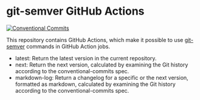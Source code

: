 # git-semver GitHub Actions
[![Conventional Commits](https://img.shields.io/badge/Conventional%20Commits-1.0.0-yellow.svg)](https://conventionalcommits.org)

This repository contains GitHub Actions, which make it possible to use [git-semver](https://github.com/PSanetra/git-semver) commands in GitHub Action jobs. 

* latest: Return the latest version in the current repository.
* next: Return the next version, calculated by examining the Git history according to the conventional-commits spec.
* markdown-log: Return a changelog for a specific or the next version, formatted as markdown, calculated by examining the Git history according to the conventional-commits spec.
